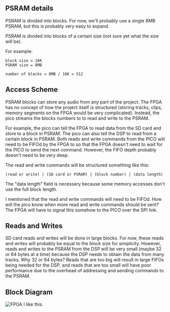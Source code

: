 ## PSRAM details
PSRAM is divided into blocks. For now, we'll probably use a single 8MB PSRAM, but this is probably very easy to expand.

PSRAM is divided into blocks of a certain size (not sure yet what the size will be).

For example:
```
block size = 16K
PSRAM size = 8MB

number of blocks = 8MB / 16K = 512
```

## Access Scheme
PSRAM blocks can store any audio from any part of the project. The FPGA has no concept of how the project itself is structured (storing tracks, clips, memory segments on the FPGA would be very complicated). Instead, the pico streams the blocks numbers to to read and write to the PSRAM. 

For example, the pico can tell the FPGA to read data from the SD card and store to a block in PSRAM. The pico can also tell the DSP to read from a certain block in PSRAM. Both reads and write commands from the PICO will need to be FIFOd by the FPGA to so that the FPGA doesn't need to wait for the PICO to send the next command. However, the FIFO depth probably doesn't need to be very deep.

The read and write commands will be structured something like this:

```
(read or write) | (SD card or PSRAM) | (block number) | (data length)
```

The "data length" field is necessary because some memory accesses don't use the full block length.

I mentioned that the read and write commands will need to be FIFOd. How will the pico know when more read and write commands should be sent? The FPGA will have to signal this somehow to the PICO over the SPI link.

## Reads and Writes
SD card reads and writes will be done in large blocks. For now, these reads and writes will probably be equal to the block size for simplicity. However, reads and writes to the PSRAM from the DSP will be very small (maybe 32 or 64 bytes at a time) because the DSP needs to obtain the data from many tracks. Why 32 or 64 bytes? Reads that are too big will result in large FIFOs being needed for the DSP, and reads that are too small will have poor performance due to the overhead of addressing and sending commands to the PSRAM.

## Block Diagram
![FPGA](https://github.com/epritchard13/Certain-Synthesizer-FPGA-DAW/assets/22825641/55225abe-9e22-4145-a0c9-442ac570196a)
I like this.